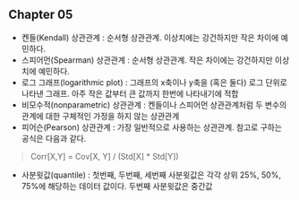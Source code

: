 ## Chapter 05

- 켄들(Kendall) 상관관계 : 순서형 상관관계. 이상치에는 강건하지만 작은 차이에 예민하다.
- 스피어먼(Spearman) 상관관계 : 순서형 상관관계. 작은 차이에는 강건하지만 이상치에 예민하다.
- 로그 그래프(logarithmic plot) : 그래프의 x축이나 y축을 (혹은 둘다) 로그 단위로 나타낸 그래프. 아주 작은 값부터 큰 값까지 한번에 나타내기에 적합
- 비모수적(nonparametric) 상관관계 : 켄들이나 스피어먼 상관관계처럼 두 변수의 관계에 대한 구체적인 가정을 하지 않는 상관관계
- 피어슨(Pearson) 상관관계 : 가장 일반적으로 사용하는 상관관계. 참고로 구하는 공식은 다음과 같다.

> Corr[X,Y] = Cov[X, Y] / (Std[X] * Std[Y])

- 사분윗값(quantile) : 첫번째, 두번째, 세번째 사분윗값은 각각 상위 25%, 50%, 75%에 해당하는 데이터 값이다. 두번째 사분윗값은 중간값